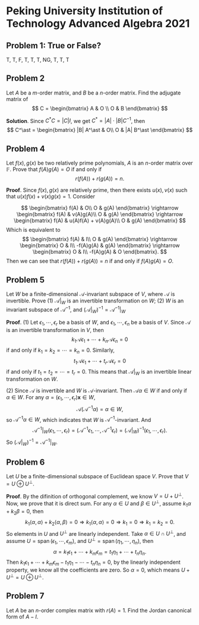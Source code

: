 
# Peking University Institution of Technology Advanced Algebra 2021

## Problem 1: True or False?

T, T, F, T, T, T, NG, T, T, T

## Problem 2

Let $A$ be a $m$-order matrix, and $B$ be a $n$-order matrix. Find the adjugate matrix of 
$$ C = \begin{bmatrix} A & O \\ O & B \end{bmatrix} $$

**Solution**. Since $C^\ast C = |C| I$, we get $C^\ast = |A| \cdot |B| C^{-1}$, then
$$ C^\ast = \begin{bmatrix}
    |B| A^\ast & O\\
    O & |A| B^\ast
\end{bmatrix} $$

## Problem 4

Let $f(x),g(x)$ be two relatively prime polynomials, $A$ is an $n$-order matrix over $\mathbb{F}$. Prove that $f(A)g(A) = O$ if and only if 
$$ r(f(A)) + r(g(A)) = n. $$

**Proof**. Since $f(x), g(x)$ are relatively prime, then there exists $u(x), v(x)$ such that $u(x)f(x) + v(x)g(x) = 1$. Consider

$$ 
  \begin{bmatrix}
  f(A) & O\\
  O & g(A)
  \end{bmatrix}
  \rightarrow
  \begin{bmatrix}
  f(A) & v(A)g(A)\\
  O & g(A)
  \end{bmatrix}
  \rightarrow
  \begin{bmatrix}
  f(A) & u(A)f(A) + v(A)g(A)\\
  O & g(A)
  \end{bmatrix}
$$
Which is equivalent to
$$
  \begin{bmatrix}
  f(A) & I\\
  O & g(A)
  \end{bmatrix}
  \rightarrow
  \begin{bmatrix}
  O & I\\
  -f(A)g(A) & g(A)
  \end{bmatrix}
  \rightarrow
  \begin{bmatrix}
  O & I\\
  -f(A)g(A) & O
  \end{bmatrix}.
$$
Then we can see that $r(f(A)) + r(g(A)) = n$ if and only if $f(A)g(A) = O$.

## Problem 5

Let $W$ be a finite-dimensional $\mathcal{A}$-invariant subspace of $V$, where $\mathcal{A}$ is invertible. Prove (1) $\mathcal{A}|_W$ is an invertible transformation on $W$; (2) $W$ is an invariant subspace of $\mathcal{A}^{-1}$, and $(\mathcal{A}|_W)^{-1} = \mathcal{A}^{-1}|_W$

**Proof**. (1) Let $\epsilon_1,\cdots,\epsilon_r$ be a basis of $W$, and $\epsilon_1,\cdots,\epsilon_n$ be a basis of $V$. Since $\mathcal{A}$ is an invertible transformation in $V$, then
$$ k_1 \mathcal{A} \epsilon_1 + \cdots + k_n \mathcal{A} \epsilon_n = 0 $$
if and only if $k_1 = k_2 = \cdots = k_n = 0$. Similarly, 
$$ t_1 \mathcal{A} \epsilon_1 + \cdots + t_r \mathcal{A}\epsilon_r = 0 $$
if and only if $t_1 = t_2 = \cdots = t_r = 0$. This means that $\mathcal{A}|_W$ is an invertible linear transformation on $W$.

(2) Since $\mathcal{A}$ is invertible and $W$ is $\mathcal{A}$-invariant. Then $\mathcal{A}\alpha \in W$ if and only if $\alpha \in W$. For any $\alpha = (\epsilon_1,\cdots,\epsilon_r)\mathbf{x}\in W$, 
$$ \mathcal{A}(\mathcal{A}^{-1}\alpha) = \alpha \in W, $$
so $\mathcal{A}^{-1}\alpha \in W$, which indicates that $W$ is $\mathcal{A}^{-1}$-invariant. And
$$ \mathcal{A}^{-1}|_W (\epsilon_1, \cdots, \epsilon_r) =  (\mathcal{A}^{-1}\epsilon_1,\cdots,\mathcal{A}^{-1}\epsilon_r) = (\mathcal{A}|_W)^{-1}(\epsilon_1,\cdots,\epsilon_r).$$
So $(\mathcal{A}|_W)^{-1} = \mathcal{A}^{-1}|_W$.

## Problem 6

Let $U$ be a finite-dimensional subspace of Euclidean space $V$. Prove that $V = U \oplus U^{\perp}$.

**Proof**. By the difinition of orthogonal complement, we know $V = U + U^{\perp}$. Now, we prove that it is direct sum. For any $\alpha \in U$ and $\beta \in U^{\perp}$, assume $k_1 \alpha + k_2 \beta = 0$, then
$$ k_1 \langle \alpha, \alpha \rangle + k_2 \langle \alpha, \beta \rangle = 0 \Rightarrow k_1 \langle \alpha, \alpha\rangle = 0 \Rightarrow k_1 = 0 \Rightarrow k_1 = k_2 = 0. $$
So elements in $U$ and $U^{\perp}$ are linearly independent. Take $\alpha \in U \cap U^{\perp}$, and assume $U = \operatorname{span}(\epsilon_1,\cdots,\epsilon_m)$, and $U^{\perp} = \operatorname{span}(\eta_1,\cdots,\eta_n)$, then
$$ \alpha = k_1 \epsilon_1 + \cdots + k_m \epsilon_m = t_1 \eta_1 + \cdots + t_n\eta_n. $$
Then $k_1 \epsilon_1 + \cdots + k_m\epsilon_m - t_1\eta_1 - \cdots - t_n\eta_n = 0$, by the linearly independent property, we know all the coefficients are zero. So $\alpha = 0$, which means $U + U^{\perp} = U \oplus U^{\perp}$.

## Problem 7

Let $A$ be an $n$-order complex matrix with $r(A) = 1$. Find the Jordan canonical form of $A - I$.


